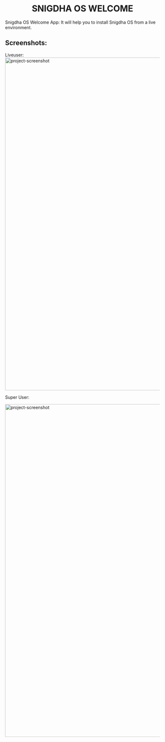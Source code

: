 <h1 align="center" id="title">SNIGDHA OS WELCOME</h1>

<p id="description">Snigdha OS Welcome App: It will help you to install Snigdha OS from a live environment.</p>

<h2>Screenshots:</h2>
Liveuser:

<img src="https://github.com/snigdhalinux/snigdhaos-welcome/assets/148610067/ef2b3c9a-9746-4c70-89ce-304474e001ff" alt="project-screenshot" width="1920" height="1080/">

Super User:

<img src="https://github.com/snigdhalinux/snigdhaos-welcome/assets/148610067/8d2b26d6-bf98-4dbd-9b8d-2fc9633748cf" alt="project-screenshot" width="1920" height="1080/">
